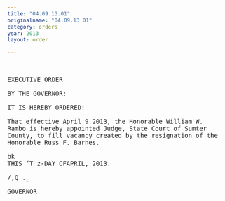 ```yaml
---
title: "04.09.13.01"
originalname: "04.09.13.01"
category: orders
year: 2013
layout: order

---
```

<pre>
 

EXECUTIVE ORDER

BY THE GOVERNOR:

IT IS HEREBY ORDERED:

That effective April 9 2013, the Honorable William W.
Rambo is hereby appointed Judge, State Court of Sumter
County, to fill vacancy created by the resignation of the
Honorable Russ F. Barnes.

bk
THIS ‘T z-DAY OFAPRIL, 2013.

/,Q ._

GOVERNOR

</pre>
